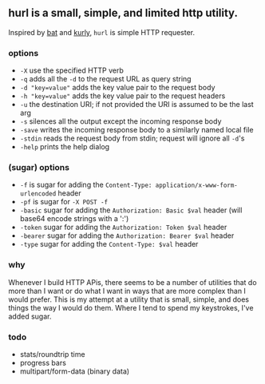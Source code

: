 ## hurl is a small, simple, and limited http utility.

Inspired by [bat](https://github.com/astaxie/bat) and [kurly](https://github.com/davidjpeacock/kurly), `hurl` is simple HTTP requester.

### options

  - `-X` use the specified HTTP verb
  - `-q` adds all the `-d` to the request URL as query string
  - `-d "key=value"` adds the key value pair to the request body
  - `-h "key=value"` adds the key value pair to the request headers
  - `-u` the destination URI; if not provided the URI is assumed to be the last arg
  - `-s` silences all the output except the incoming response body
  - `-save` writes the incoming response body to a similarly named local file
  - `-stdin` reads the request body from stdin; request will ignore all `-d`'s
  - `-help` prints the help dialog
  
  ### (sugar) options
  
  - `-f` is sugar for adding the `Content-Type: application/x-www-form-urlencoded` header
  - `-pf` is sugar for `-X POST -f`
  - `-basic` sugar for adding the `Authorization: Basic $val` header (will base64 encode strings with a ':')
  - `-token` sugar for adding the `Authorization: Token $val` header
  - `-bearer` sugar for adding the `Authorization: Bearer $val` header
  - `-type` sugar for adding the `Content-Type: $val` header


### why

Whenever I build HTTP APis, there seems to be a number of utilities that do more than I want or do what I want in ways that are more complex than I would prefer. This is my attempt at a utility that is small, simple, and does things the way I would do them. Where I tend to spend my keystrokes, I've added sugar.

### todo

  - stats/roundtrip time
  - progress bars
  - multipart/form-data (binary data)

